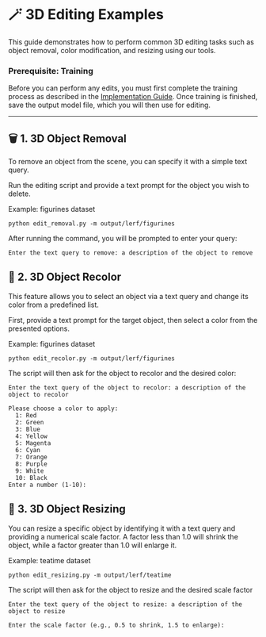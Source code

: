 # 🪄 3D Editing Examples

This guide demonstrates how to perform common 3D editing tasks such as object removal, color modification, and resizing using our tools.

### **Prerequisite: Training**

Before you can perform any edits, you must first complete the training process as described in the [Implementation Guide](Implementation.md). Once training is finished, save the output model file, which you will then use for editing.

---

## 🗑️ 1. 3D Object Removal

To remove an object from the scene, you can specify it with a simple text query.

Run the editing script and provide a text prompt for the object you wish to delete.

Example: figurines dataset

```
python edit_removal.py -m output/lerf/figurines
```

After running the command, you will be prompted to enter your query:
```
Enter the text query to remove: a description of the object to remove
```

## 🎨 2. 3D Object Recolor

This feature allows you to select an object via a text query and change its color from a predefined list.

First, provide a text prompt for the target object, then select a color from the presented options.

Example: figurines dataset

```
python edit_recolor.py -m output/lerf/figurines
```
The script will then ask for the object to recolor and the desired color:
```
Enter the text query of the object to recolor: a description of the object to recolor

Please choose a color to apply:
  1: Red
  2: Green
  3: Blue
  4: Yellow
  5: Magenta
  6: Cyan
  7: Orange
  8: Purple
  9: White
  10: Black
Enter a number (1-10): 
```

## 📏 3. 3D Object Resizing

You can resize a specific object by identifying it with a text query and providing a numerical scale factor. A factor less than 1.0 will shrink the object, while a factor greater than 1.0 will enlarge it.

Example: teatime dataset

```
python edit_resizing.py -m output/lerf/teatime
```
The script will then ask for the object to resize and the desired scale factor
```
Enter the text query of the object to resize: a description of the object to resize

Enter the scale factor (e.g., 0.5 to shrink, 1.5 to enlarge):
```

